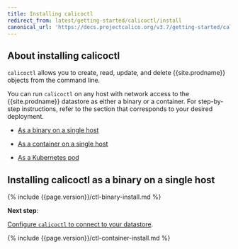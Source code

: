 ```yaml
---
title: Installing calicoctl
redirect_from: latest/getting-started/calicoctl/install
canonical_url: 'https://docs.projectcalico.org/v3.7/getting-started/calicoctl/install'
---
```


## About installing calicoctl

`calicoctl` allows you to create, read, update, and delete {{site.prodname}} objects
from the command line.

You can run `calicoctl` on any host with network access to the
{{site.prodname}} datastore as either a binary or a container.
For step-by-step instructions, refer to the section that
corresponds to your desired deployment.

- [As a binary on a single host](#installing-calicoctl-as-a-binary-on-a-single-host)

- [As a container on a single host](#installing-calicoctl-as-a-container-on-a-single-host)

- [As a Kubernetes pod](#installing-calicoctl-as-a-kubernetes-pod)


## Installing calicoctl as a binary on a single host

{% include {{page.version}}/ctl-binary-install.md %}

**Next step**:

[Configure `calicoctl` to connect to your datastore](configure).

{% include {{page.version}}/ctl-container-install.md %}
